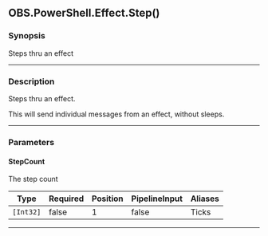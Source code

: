 OBS.PowerShell.Effect.Step()
----------------------------




### Synopsis
Steps thru an effect



---


### Description

Steps thru an effect.

This will send individual messages from an effect, without sleeps.



---


### Parameters
#### **StepCount**

The step count






|Type     |Required|Position|PipelineInput|Aliases|
|---------|--------|--------|-------------|-------|
|`[Int32]`|false   |1       |false        |Ticks  |





---
